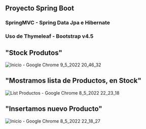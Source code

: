 ## Proyecto Spring Boot 
### SpringMVC - Spring Data Jpa e Hibernate
### Uso de Thymeleaf - Bootstrap v4.5

## 
## "Stock Produtos"

![Inicio - Google Chrome 9_5_2022 20_46_32](https://user-images.githubusercontent.com/88462536/167516445-fc2da819-520e-45be-9b8b-886dcf643e69.png)

## 
## "Mostramos lista de Productos, en Stock"

![List Productos - Google Chrome 8_5_2022 22_23_18](https://user-images.githubusercontent.com/88462536/167326714-7b5c2623-d9ef-459f-a2fd-c06fb7c2284a.png)

## 
## "Insertamos nuevo Producto"

![Inicio - Google Chrome 8_5_2022 22_18_27](https://user-images.githubusercontent.com/88462536/167327414-f6314d9b-e5dd-4ed6-9f16-35f60336864c.png)

